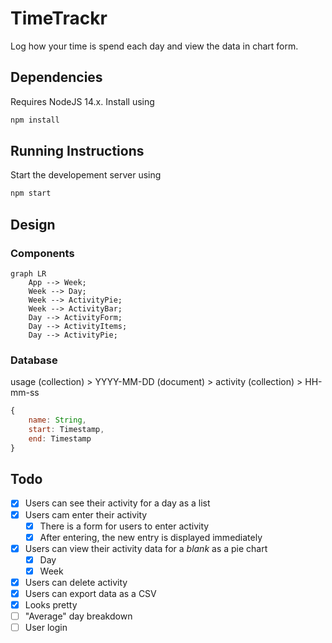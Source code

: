 # TimeTrackr

Log how your time is spend each day and view the data in chart form.

## Dependencies

Requires NodeJS 14.x. Install using

```bash
npm install
```

## Running Instructions

Start the developement server using

```bash
npm start
```

## Design

### Components

```mermaid
graph LR
    App --> Week;
    Week --> Day;
    Week --> ActivityPie;
    Week --> ActivityBar;
    Day --> ActivityForm;
    Day --> ActivityItems;
    Day --> ActivityPie;
```

### Database

usage (collection) > YYYY-MM-DD (document) > activity (collection) > HH-mm-ss

```js
{
    name: String,
    start: Timestamp,
    end: Timestamp
}
```


## Todo

- [x] Users can see their activity for a day as a list
- [x] Users cam enter their activity
    - [x] There is a form for users to enter activity
    - [x] After entering, the new entry is displayed immediately
- [x] Users can view their activity data for a *blank* as a pie chart
    - [x] Day
    - [x] Week
- [x] Users can delete activity
- [x] Users can export data as a CSV
- [x] Looks pretty
- [ ] "Average" day breakdown
- [ ] User login

